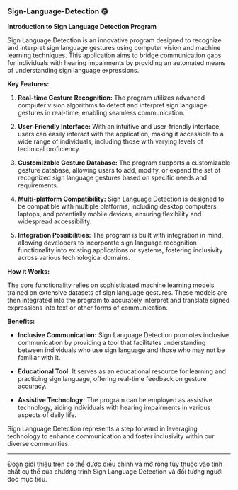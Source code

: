 ### Sign-Language-Detection 🌞
**Introduction to Sign Language Detection Program**

Sign Language Detection is an innovative program designed to recognize and interpret sign language gestures using computer vision and machine learning techniques. This application aims to bridge communication gaps for individuals with hearing impairments by providing an automated means of understanding sign language expressions.

**Key Features:**

1. **Real-time Gesture Recognition:** The program utilizes advanced computer vision algorithms to detect and interpret sign language gestures in real-time, enabling seamless communication.

2. **User-Friendly Interface:** With an intuitive and user-friendly interface, users can easily interact with the application, making it accessible to a wide range of individuals, including those with varying levels of technical proficiency.

3. **Customizable Gesture Database:** The program supports a customizable gesture database, allowing users to add, modify, or expand the set of recognized sign language gestures based on specific needs and requirements.

4. **Multi-platform Compatibility:** Sign Language Detection is designed to be compatible with multiple platforms, including desktop computers, laptops, and potentially mobile devices, ensuring flexibility and widespread accessibility.

5. **Integration Possibilities:** The program is built with integration in mind, allowing developers to incorporate sign language recognition functionality into existing applications or systems, fostering inclusivity across various technological domains.

**How it Works:**

The core functionality relies on sophisticated machine learning models trained on extensive datasets of sign language gestures. These models are then integrated into the program to accurately interpret and translate signed expressions into text or other forms of communication.

**Benefits:**

- **Inclusive Communication:** Sign Language Detection promotes inclusive communication by providing a tool that facilitates understanding between individuals who use sign language and those who may not be familiar with it.

- **Educational Tool:** It serves as an educational resource for learning and practicing sign language, offering real-time feedback on gesture accuracy.

- **Assistive Technology:** The program can be employed as assistive technology, aiding individuals with hearing impairments in various aspects of daily life.

Sign Language Detection represents a step forward in leveraging technology to enhance communication and foster inclusivity within our diverse communities.

---

Đoạn giới thiệu trên có thể được điều chỉnh và mở rộng tùy thuộc vào tính chất cụ thể của chương trình Sign Language Detection và đối tượng người đọc mục tiêu.
